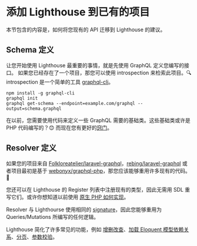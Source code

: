 # 添加 Lighthouse 到已有的项目

本节包含的内容是，如何将您现有的 API 迁移到 Lighthouse 的建议。

## Schema 定义

让您开始使用 Lighthouse 最重要的事情，就是先使用 GraphQL 定义您编写的接口。
如果您已经存在了一个项目，那您可以使用 introspection 来检索此项目。🔍
introspection 是一个简单的工具 [graphql-cli](https://github.com/graphql-cli/graphql-cli)。

    npm install -g graphql-cli
    graphql init
    graphql get-schema --endpoint=example.com/graphql --output=schema.graphql

在以前，您需要使用代码来定义一些 GraphQL 需要的基础类。这些基础类或许是 PHP 代码编写的？😊
而现在您有更好的[窍门](../the-basics/types.md)。

## Resolver 定义

如果您的项目来自 [Folkloreatelier/laravel-graphql](https://github.com/Folkloreatelier/laravel-graphql)，[rebing/laravel-graphql](https://github.com/rebing/graphql-laravel) 或者项目最初是基于 [webonyx/graphql-php](https://github.com/webonyx/graphql-php)，那您应该能够重用许多现有的代码。🎉

您还可以在 Lighthouse 的 Register 列表中注册现有的类型，因此无需用 SDL 重写它们。或许你想知道以前使用 [原生 PHP 如何实现](../digging-deeper/adding-types-programmatically.md#native-php-types)。

Resolver 与 Lighthourse 使用相同的 [signature](../api-reference/resolvers.md#resolver-function-signature)，因此您能够重用为 Queries/Mutations 所编写的任何逻辑。

Lighthouse 简化了许多常见的功能，例如 [增删改查](../the-basics/fields.md)、[加载 Eloquent 模型依赖关系](../eloquent/relationships.md#avoiding-the-n1-performance-problem)、[分页](../api-reference/directives.md#paginate)、[参数校验](../security/validation.md)。
